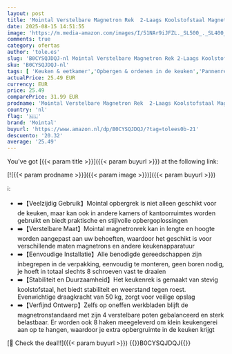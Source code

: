 ```yaml
---
layout: post
title: 'Mointal Verstelbare Magnetron Rek  2-Laags Koolstofstaal Magnetron Rek voor Keuken Aanrecht Opbergruimte  Lengte Uitbreidbaar/Hoogte Verstelbaar Keukenrek met 8 Haken  Zwart'
date: 2025-08-15 14:51:55
image: 'https://m.media-amazon.com/images/I/51NAr9iJFZL._SL500_._SL400_.jpg'
comments: true
category: ofertas
author: 'tole.es'
slug: 'B0CYSQJDQJ-nl Mointal Verstelbare Magnetron Rek 2-Laags Koolstofstaal...'
sku: 'B0CYSQJDQJ-nl'
tags: [ 'Keuken & eetkamer','Opbergen & ordenen in de keuken','Pannenrekken','Rekken & houders voor de keuken','Wonen & keuken','mointal','🇳🇱', ]
actualPrice: 25.49 EUR
currency: EUR
price: 25.49
comparePrice: 31.99 EUR
prodname: 'Mointal Verstelbare Magnetron Rek  2-Laags Koolstofstaal Magnetron Rek voor Keuken Aanrecht Opbergruimte  Lengte Uitbreidbaar/Hoogte Verstelbaar Keukenrek met 8 Haken  Zwart'
country: 'nl'
flag: '🇳🇱'
brand: 'Mointal'
buyurl: 'https://www.amazon.nl/dp/B0CYSQJDQJ/?tag=tolees0b-21'
descuento: '20.32'
average: '25.49'
---
```


You've got [{{< param title >}}]({{< param buyurl >}}) at the following link:

[![{{< param prodname >}}]({{< param image >}})]({{< param buyurl >}})

ℹ️:

- ➡️【Veelzijdig Gebruik】Mointal opbergrek is niet alleen geschikt voor de keuken, maar kan ook in andere kamers of kantoorruimtes worden gebruikt en biedt praktische en stijlvolle opbergoplossingen
- ➡️【Verstelbare Maat】Mointal magnetronrek kan in lengte en hoogte worden aangepast aan uw behoeften, waardoor het geschikt is voor verschillende maten magnetrons en andere keukenapparatuur
- ➡️【Eenvoudige Installatie】Alle benodigde gereedschappen zijn inbegrepen in de verpakking, eenvoudig te monteren, geen boren nodig, je hoeft in totaal slechts 8 schroeven vast te draaien
- ➡️【Stabiliteit en Duurzaamheid】Het keukenrek is gemaakt van stevig koolstofstaal, het biedt stabiliteit en weerstand tegen roest. Evenwichtige draagkracht van 50 kg, zorgt voor veilige opslag
- ➡️【Verfijnd Ontwerp】Zelfs op oneffen werkbladen blijft de magnetronstandaard met zijn 4 verstelbare poten gebalanceerd en sterk belastbaar. Er worden ook 8 haken meegeleverd om klein keukengerei aan op te hangen, waardoor je extra opbergruimte in de keuken krijgt

[🛒 Check the deal!!]({{< param buyurl >}})
{{<world>}}B0CYSQJDQJ{{</world>}}
